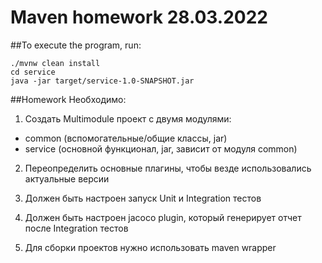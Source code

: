 # Maven homework 28.03.2022

##To execute the program, run:

```
./mvnw clean install
cd service
java -jar target/service-1.0-SNAPSHOT.jar
```

##Homework
Необходимо:
1. Создать Multimodule проект с двумя модулями:
- common (вспомогательные/общие классы, jar)
- service (основной функционал, jar, зависит от модуля common)
2. Переопределить основные плагины, чтобы везде использовались актуальные версии

3. Должен быть настроен запуск Unit и Integration тестов
4. Должен быть настроен jacoco plugin, который генерирует отчет после Integration тестов

5. Для сборки проектов нужно использовать maven wrapper

